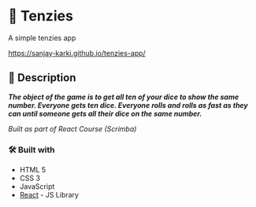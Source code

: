 # :game_die: Tenzies
A simple tenzies app

https://sanjay-karki.github.io/tenzies-app/

## :page_with_curl:	Description
**_The object of the game is to get all ten of your dice to show the same number. Everyone gets ten dice. Everyone rolls and rolls as fast as they can until someone gets all their dice on the same number._**

*Built as part of React Course (Scrimba)*

### :hammer_and_wrench:	Built with

- HTML 5
- CSS 3
- JavaScript
- [React](https://reactjs.org/) - JS Library
